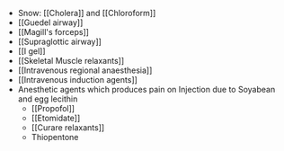 - Snow: [[Cholera]] and [[Chloroform]]
- [[Guedel airway]]
- [[Magill's forceps]]
- [[Supraglottic airway]]
- [[I gel]] 
- [[Skeletal Muscle relaxants]]
- [[Intravenous regional anaesthesia]]
- [[Intravenous induction agents]]
- Anesthetic agents which produces pain on Injection due to Soyabean and egg lecithin
	- [[Propofol]]
	- [[Etomidate]]
	- [[Curare relaxants]]
	- Thiopentone
